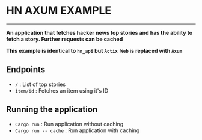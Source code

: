 # HN AXUM EXAMPLE
---

**An application that fetches hacker news top stories and has the ability to fetch a story. Further requests can be cached**

**This example is identical to `hn_api` but `Actix Web` is replaced with `Axum`**

## Endpoints
 - `/` : List of top stories
 - `item/id` : Fetches an item using it's ID

## Running the application
- `Cargo run` : Run application without caching
- `Cargo run -- cache` : Run application with caching
